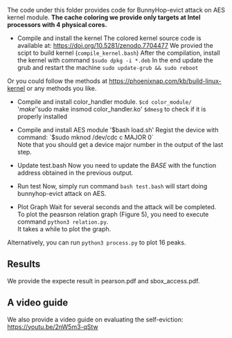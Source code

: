 The code under this folder provides code for BunnyHop-evict attack on AES kernel module.
**The cache coloring we provide only targets at Intel processors with 4 physical cores.**

- Compile and install the kernel
The colored kernel source code is available at: https://doi.org/10.5281/zenodo.7704477
We provied the scipt to build kernel (`compile_kernel.bash`)
After the compilation, install the kernel with command `$sudo dpkg -i *.deb`
In the end update the grub and restart the machine `sudo update-grub && sudo reboot`  

Or you could follow the methods at https://phoenixnap.com/kb/build-linux-kernel or any methods you like.  

- Compile and install color_handler module.
`$cd color_module/`  
'$make'  
'$sudo make insmod color_handler.ko'
`$dmesg` to check if it is properly installed

- Compile and install AES module
'$bash load.sh'  
Regist the device with command:  
`$sudo mknod /dev/cdc c MAJOR 0`  
Note that you should get a device major number in the output of the last step.  

- Update test.bash 
Now you need to update the *BASE* with the function address obtained in the previous output.  

- Run test
Now, simply run command `bash test.bash` will start doing bunnyhop-evict attack on AES.

- Plot Graph
Wait for several seconds and the attack will be completed.  
To plot the peasrson relation graph (Figure 5), you need to execute command `python3 relation.py`.  
It takes a while to plot the graph.  

Alternatively, you can run `python3 process.py` to plot 16 peaks.

## Results
We provide the expecte result in pearson.pdf and sbox_access.pdf.

## A video guide
We also provide a video guide on evaluating the self-eviction: https://youtu.be/2nW5m3-qStw

